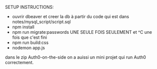 SETUP INSTRUCTIONS:

- ouvrir dbeaver et creer la db à partir du code qui est dans notes/mysql_script/script.sql
- npm install
- npm run migrate:passwords UNE SEULE FOIS SEULEMENT et ^C une fois que c'est fini
- npm run build:css
- nodemon app.js

dans le zip Auth0-on-the-side on a auissi un mini projet qui run Auth0 correctement.
